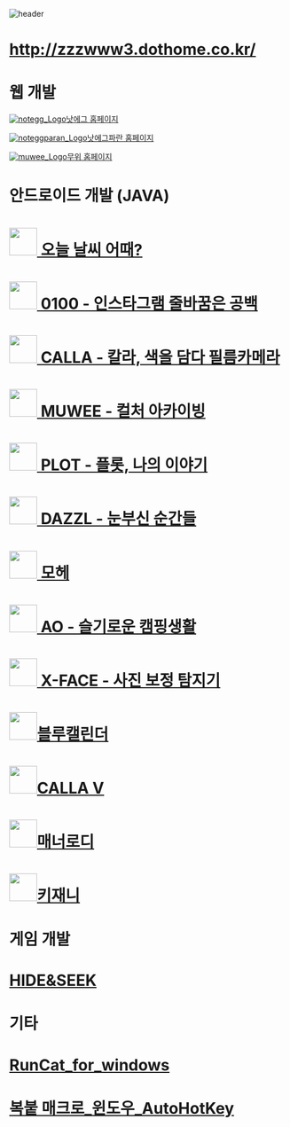 ![header](https://capsule-render.vercel.app/api?color=auto&type=slice&text=Hello&desc=I'm%20SunIl&fontAlign=80&fontAlignY=30&descAlign=80&descAlignY=50&fontSize=30&rotate=5)


<!-- ### Hi there 👋 -->

<!--
**zzzwww3/zzzwww3** is a ✨ _special_ ✨ repository because its `README.md` (this file) appears on your GitHub profile.

Here are some ideas to get you started:

- 🔭 I’m currently working on ...
- 🌱 I’m currently learning ...
- 👯 I’m looking to collaborate on ...
- 🤔 I’m looking for help with ...
- 💬 Ask me about ...
- 📫 How to reach me: ...
- 😄 Pronouns: ...
- ⚡ Fun fact: ...
-->


<!-- <p>
<img alt="java" src ="https://img.shields.io/badge/JAVA-blue.svg?&style=for-the-badge&logo=java&logoColor=white"/>
<img alt="ANDROID" src ="https://img.shields.io/badge/ANDROID-3DDC84.svg?&style=for-the-badge&logo=Android Studio&logoColor=white"/>
<img alt="UNITY" src ="https://img.shields.io/badge/UNITY-white.svg?&style=for-the-badge&logo=UNITY&logoColor=black"/>
<img alt="PYTHON" src ="https://img.shields.io/badge/PYTHON-3776AB.svg?&style=for-the-badge&logo=PYTHON&logoColor=white"/>
<img alt="HTML5" src ="https://img.shields.io/badge/HTML5-E34F26.svg?&style=for-the-badge&logo=HTML5&logoColor=white"/>
<img alt="CSS3" src ="https://img.shields.io/badge/CSS3-1572B6.svg?&style=for-the-badge&logo=CSS3&logoColor=white"/>
<img alt="JAVASCRIPT" src ="https://img.shields.io/badge/JAVASCRIPT-F7DF1E.svg?&style=for-the-badge&logo=JAVASCRIPT&logoColor=white"/>
<img alt="PHP" src ="https://img.shields.io/badge/PHP-777BB4.svg?&style=for-the-badge&logo=PHP&logoColor=white"/>
<img alt="C" src ="https://img.shields.io/badge/C-A8B9CC.svg?&style=for-the-badge&logo=C&logoColor=white"/>
<img alt="C++" src ="https://img.shields.io/badge/C++-00599C.svg?&style=for-the-badge&logo=C%2B%2B&logoColor=white"/>
</p> -->
<!-- 뱃지 사용법 <img alt="#" src ="https://img.shields.io/badge/-testsasdasd-brightgreen"/> -->
<!-- <img alt="이미지명" src ="https://img.shields.io/badge/메시지-색상코드.svg?&style=for-the-badge&logo=로고명&logoColor=로고컬러"/> -->


<!-- [![Hits](https://hits.seeyoufarm.com/api/count/incr/badge.svg?url=https%3A%2F%2Fgithub.com%2Fzzzwww3&count_bg=%230714AD&title_bg=%23555555&icon=&icon_color=%23E7E7E7&title=hits&edge_flat=false)](https://hits.seeyoufarm.com) -->

# <a href="http://zzzwww3.dothome.co.kr/">http://zzzwww3.dothome.co.kr/</a>

# 웹 개발

<p><a href="http://notegg.co.kr/"  ><img src="./noteggicon.ico" title="notegg_Logo"/>낫에그 홈페이지</a></p>
<p><a href="https://www.noteggparan.co.kr/"  ><img src="./noteggparanicon.ico" title="noteggparan_Logo"/>낫에그파란 홈페이지</a></p>
<p><a href="https://muwee.co.kr/"  ><img src="./muwee.ico" title="muwee_Logo"/>무위 홈페이지</a></p>

<!-- 
    NOTEGG란 회사에 입사 후 전공으로 인해 웹 개발할 일이 생기면 하게 되었지만 주로 프론트 엔드로 이쁘게 꾸미는 일들을 했다. -->

    
<!--     짧게 하면서 느낀 점은 프론트 쪽으로 웹은 개발된 코드를 쉽게 볼 수 있어 남이 만든 기능을 비교적 쉽게 가져올 수 있다는 게 신기했다. -->

# 안드로이드 개발 (JAVA)

<p><h1><a href="https://play.google.com/store/apps/details?id=com.zzzwww3.weather"  ><img src="https://play-lh.googleusercontent.com/HqoVOxFxNoe75lXfnBhO0cULKEWMouQvPEf-EPYmD1CwdEOfoEQhe2mivyWHx6phfQ=w240-h480-rw" width="50px" height="50px" title=""/> 오늘 날씨 어때?</a></h1></p>

<!--     [오늘 날씨 어때?]는 가장 정확하고 직관적인 날씨 앱입니다.

    평소에 나가기전에 항상 날씨를 확인 하고 나가는데 만들면 내가 꾸준히 쓰겠다 싶어 만든 첫 앱 
    
    주요 기능

        GPS로 나라, 지역 날씨 검색 할 수 있는 기능
        비, 눈 오는날 알림
        foregroundService로 상단바 알림
        BroadcastReceiver 활용해 화면이 켜질 시 상단바 알림 정보 최신화
        다크모드 지원
        한글 °C /영어 °F 지원
        AdMob 광고
        Playstore 앱 등록

    아쉬운 점 

        낮은 버전에선 백그라운드 Notification이 유지되지만 높은 버전에선 보안 때문에 안되지만 해결하지 못한 채 방치되 있는 상태의 앱..

    개발기간 : 3달 -->

<p><h1><a href="https://play.google.com/store/apps/details?id=com.notegg.gongbak0100"  ><img src="https://play-lh.googleusercontent.com/qrB936vn-UN5BmnZNebiQAswHVvIeyvtAu8RCcYpeh2-rqRrJN4D9RGK8Y0aT628Mys=w240-h480-rw" width="50px" height="50px" title=""/> 0100 - 인스타그램 줄바꿈은 공백</a></h1></p>

  <!-- [0100]은 인스타그램 자동 줄바꿈과 텍스트 꾸미기 어플입니다.

    NOTEGG란 회사에 입사 후 처음 개발하게된 앱
    인스타그램 피드 작성시에 줄내림이 막혀있는데 줄내림을 특정 코드로 치환만 해주면 되는 메모장 앱이여서 간단했다.

    개발기간 : 5일 -->
    
<p><h1><a href="https://play.google.com/store/apps/details?id=com.notegg.calla"  ><img src="https://play-lh.googleusercontent.com/a0L5TYEZTea1t8DNwi1PJmw7NHsITzxANOQuAef2zxOIGpixAFCjgW9Ve9Xu8eJVLH0=w240-h480-rw" width="50px" height="50px" title=""/> CALLA - 칼라, 색을 담다 필름카메라</a></h1></p>

  <!-- [CALLA]는 필름 교체 형식의 랜덤 필름카메라입니다.

    아이폰 앱과 동일하게 만들기 위해 이미 만들어진 앱에 카메라 기능만 추가 하는 작업
    
    개발기간 : 2달 -->

<p><h1><a href="https://play.google.com/store/apps/details?id=com.notegg.meong"  ><img src="https://play-lh.googleusercontent.com/4xN0kFoHG_q9-NwauHvKBOI_84nycmJtsgUVp_MAaQxxA_1qTfXOvHu-1nPI1sPrQG_j=w240-h480-rw" width="50px" height="50px" title=""/> MUWEE - 컬처 아카이빙</a></h1></p>
<!-- MUWEE 무위는 취향 좋은 라이프스타일을 만나볼 수 있는 영상기반의 스트리밍 플랫폼입니다.
    매주 새로운 이슈를 소개하는 주간 매거진과 7초 동영상이 주 기능으로 주간 매거진은 DB에서 값을 받아와 모두 동적으로 만들어지고 동영상은 앱에서 7초로 편집 후 서버에 올리고 관리자가 승인 시 유저들에게 노출되는 앱
    개발기간 : 3달 -->
    


<p><h1><a href="https://play.google.com/store/apps/details?id=com.notegg.plot"  ><img src="https://play-lh.googleusercontent.com/zAWkW7q5JnkjqaBt9zPf1_sFZY_qIUP3baMKGIhIpckssJBVpynIn47YTuFDcZOccxA=w240-h480-rw" width="50px" height="50px" title=""/> PLOT - 플롯, 나의 이야기</a></h1></p>

<!-- [PLOT]은 폴라로이드 특유의 감성이 담긴 카메라 어플 입니다.

    카메라로 찍은 사진이나 저장되어 있는 사진을 폴라로이드 프레임을 씌어주고 사용자가 그림을 그릴 수 있게 한 앱.

    개발기간 : 2주 -->

<p><h1><a href="https://play.google.com/store/apps/details?id=com.notegg.dazzl"  ><img src="https://play-lh.googleusercontent.com/eKR2rSPDb8nHAFpkdcLLm85M-3dMOokEAxszqIUHgbpihSfySxYgG80bnGU99Zc2Mw=w240-h480-rw" width="50px" height="50px" title=""/> DAZZL - 눈부신 순간들</a></h1></p>

<!-- [DAZZL]은 플래시를 사용하는 랜덤 필터 카메라입니다.

    [CALLA] 앱 필터 한 개만 사용하는 앱이라 어렵지 않았다.

    개발기간 : 1일 -->

<p><h1><a href="https://play.google.com/store/apps/details?id=com.notegg.mohe"  ><img src="https://play-lh.googleusercontent.com/WQ6uoCQsm1v9WdOtrWwQBmtUc4nbAiOv2jDwtCi7zRMsRA_J38ThxAevVbL1V9xtgR0=w240-h480-rw" width="50px" height="50px" title=""/> 모헤</a></h1></p>

<!-- [모헤]는 남녀노소 모두를 위한 헤어 제품 리뷰/모발 관리 정보 플랫폼입니다.

    외주 작업
    일반회원과 기업회원을 로그인 시점에서 구분하여 모두 사용할 수 있게 만든 헤어 제품 쇼핑앱
    사용자들의 리뷰가 중점인 앱 -> 리뷰가 없으면 상품이 등록되어도 노출이 되지 않도록 설계 (클라이언트 요청)
    아임포트를 이용하여 결제 구현
    일반회원이 제품 구매 시 기업회원에게 푸쉬 메시지 기능
    기업회원이 택배 후 송장 번호를 기입하면 일반회원에게 푸쉬 메시지 기능
    DB설계와 php를 이용한 api를 모두 만든 프로젝트 

    개발기간 : 3달 -->

<p><h1><a href="https://play.google.com/store/apps/details?id=com.notegg.ao"  ><img src="https://play-lh.googleusercontent.com/_9UWmeX_6xBMHIU5WZaVFu1l2rR5WbZTZStfDMJoczCueI8BRdpH7dzQjOZGYPCMag=w240-h480-rw" width="50px" height="50px" title=""/> AO - 슬기로운 캠핑생활</a></h1></p>

<!-- [AO]는 캠핑을 기록할 수 있는 앱입니다.

    개발기간 : 4달 -->


<p><h1><a href="https://play.google.com/store/apps/details?id=com.notegg.xface"  ><img src="https://play-lh.googleusercontent.com/cQdClOXwZtRRHPMyFISxPG_9adSwxo0tC0GQ8m58tKlAgbUq1_HEsziV7_V12I5ZAD0=w240-h480-rw" width="50px" height="50px" title=""/> X-FACE - 사진 보정 탐지기</a></h1></p>

<!-- [X-FACE]는 얼굴 사진을 얼마나 보정했는지 검사할 수 있는 앱입니다.

    앱에서 사진을 등록하면 서버에 파일 등록 후 php로 Python을 실행시켜 사진의 보정 정도를 %로 알려준다.
    처음으로 서버에서 Python을 사용한 앱이라 애를 많이 먹었다.
    로컬에선 Python으로 실행했을 때 생각보다 간단하게 실행되어 금방 끝날 줄 알았는데 서버에선 너무나 달랐다.
    서버에 대한 지식이 많이 없었기도 했고 centos에서 php를 POST 방식으로 호출하면 php가 python을 실행한 후 결괏값을 넘겨주는 방식으로 구현하는데 서버 개설 후 초기에 세팅해 줘야 할 것도 많고 권한 문제로도 힘들었던 작업이었다.
    
    개발기간 : 3주 -->

<p><h1><a href="https://play.google.com/store/apps/details?id=com.zzzwww3.bluecalendar"  ><img src="https://play-lh.googleusercontent.com/5fw1rHcGWdJfQQhQMeOjROrHxI6rOkXGPolfQOmnDPF6Qacyu-hE3CQdXwYYH48Z6ya3=w240-h480-rw" width="50px" height="50px" title=""/>블루캘린더</a></h1></p>



<p><h1><a href="https://play.google.com/store/apps/details?id=com.notegg.callav"  ><img src="https://play-lh.googleusercontent.com/uoaD31OsDoKPFtGRdRizR0ddK53pFd2X-x3x6t_0LkCOoJjkqVHYaIzPvmGuQ2vwDn8=w240-h480-rw" width="50px" height="50px" title=""/>CALLA V</a></h1></p>


<p><h1><a href="https://play.google.com/store/apps/details?id=com.eunedu.mannermelody"  ><img src="https://play-lh.googleusercontent.com/APcngXR83DHTLNuF63F1M3iUiYo5Asnz-QmvvKhNy2SdAGaRPEC5ArK-3kMHYF68t9CC=w240-h480-rw" width="50px" height="50px" title=""/>매너로디</a></h1></p>


<p><h1><a href="https://play.google.com/store/apps/details?id=com.isaac.kisani"  ><img src="https://play-lh.googleusercontent.com/a_isRCnm1gQStYumoyWwx_MjvxeEddiTqNUR1zyqVxie61P3Z5vGcBvILpBtuRBTAb5S=w240-h480-rw" width="50px" height="50px" title=""/>키재니</a></h1></p>


# 게임 개발

<p><h1><a href="https://github.com/zzzwww3/Unity_HIDE-SEEK"  >HIDE&SEEK</a></h1></p>

  <!-- AI와 플레이어 모두 같은 외형으로 플레이어를 찾아 죽이는 숨바꼭질 게임입니다.
    대학교 졸업 작품으로 게임 개발에 대한 지식이 없는 상태로 3달 동안 혼자 만든 PC 게임입니다.

    개발기간 : 3달 -->

<!-- # 서버 개발 -->

  <!-- nCloud로 centos7 서버 개설 이후 php, MySql, Python 세팅만 해본 수준. -->

# 기타

<p><h1><a href="https://github.com/zzzwww3/Runcat_Custom_zzzwww3"  >RunCat_for_windows</a></h1></p>

  <!-- 윈도우 CPU 사용량에 따라 움직임이 반영되는 고양이를 볼 수 있는 프로그램 
    Visual Studio // C#
    학생 때 배웠던 기억을 살려 수정할 수 있을지 궁금해서 사진 몇 장 넣은 거라 퀄리티는 낮다.
    원래 고양이와 앵무새밖에 없었지만 강아지와 사람을 추가했다. -->

<p><h1><a href="https://github.com/zzzwww3/copy_paste_windows"  >복붙 매크로_윈도우_AutoHotKey</a></h1></p>

  <!-- Windows 전용 프로그램 // AutoHotKey
    반복작업할 때 쓰려고 만든 프로그램
    여러 가지 내용들을 복붙으로 옮겨 붙일 때 복사 붙여넣기 알텝이 귀찮아서 복사할 텍스트들을 | 로 구분해서 선택 후 F2를 누르면 프로그램이 배열로 인식하여 F3을 누를 때마다 하나씩 출력해 준다.
    출력 후 엔터가 필요 없는 경우 F12를 눌러 상태를 변경
    F1과 F4로 인덱스를 변경 가능 -->


    
    

